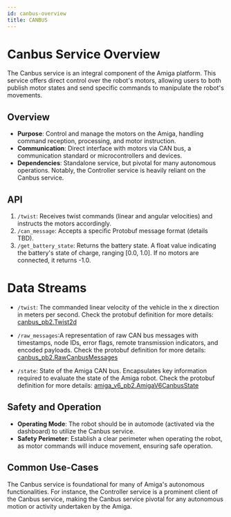 ```yaml
---
id: canbus-overview
title: CANBUS
---
```


# Canbus Service Overview

The Canbus service is an integral component of the Amiga platform.
This service offers direct control over the robot's motors, allowing users to both
publish motor states and send specific commands to manipulate the robot's movements.

## Overview

- **Purpose**: Control and manage the motors on the Amiga, handling command reception,
processing, and motor instruction.
- **Communication**: Direct interface with motors via CAN bus, a communication standard
or microcontrollers and devices.
- **Dependencies**: Standalone service, but pivotal for many autonomous operations.
Notably, the Controller service is heavily reliant on the Canbus service.

## API

1. `/twist`: Receives twist commands (linear and angular velocities) and instructs the
motors accordingly.
2. `/can_message`: Accepts a specific Protobuf message format (details TBD).
3. `/get_battery_state`: Returns the battery state.
A float value indicating the battery's state of charge, ranging [0.0, 1.0].
If no motors are connected, it returns -1.0.

# Data Streams

- `/twist`: The commanded linear velocity of the vehicle in the x direction in meters per second.
 Check the protobuf definition for more details:
 [canbus_pb2.Twist2d](https://github.com/farm-ng/farm-ng-amiga/blob/main/protos/farm_ng/canbus/canbus.proto#L58-L61)

- `/raw_messages`:A representation of raw CAN bus messages with timestamps, node IDs, error
flags, remote transmission indicators, and encoded payloads.
Check the protobuf definition for more details:
[canbus_pb2.RawCanbusMessages](https://github.com/farm-ng/farm-ng-amiga/blob/main/protos/farm_ng/canbus/canbus.proto#L95-L107)

- `/state`: State of the Amiga CAN bus.
  Encapsulates key information required to evaluate the state of the Amiga robot.
  Check the protobuf definition for more details:
  [amiga_v6_pb2.AmigaV6CanbusState](https://github.com/farm-ng/farm-ng-amiga/blob/main-v2/protos/farm_ng/canbus/amiga_v6.proto)

## Safety and Operation

- **Operating Mode**: The robot should be in automode (activated via the dashboard)
to utilize the Canbus service.
- **Safety Perimeter**: Establish a clear perimeter when operating the robot, as motor
commands will induce movement, ensuring safe operation.

## Common Use-Cases

The Canbus service is foundational for many of Amiga's autonomous functionalities.
For instance, the Controller service is a prominent client of the Canbus service, making the
Canbus service pivotal for any autonomous motion or activity undertaken by the Amiga.
